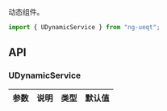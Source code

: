 动态组件。

```ts
import { UDynamicService } from "ng-ueqt";
```

## API

### UDynamicService

| 参数 | 说明 | 类型 | 默认值 |
| --- | --- | --- | --- |
